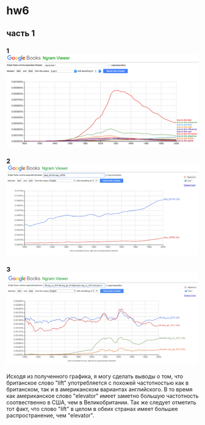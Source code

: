 # hw6
## часть 1 
### 1 ![](https://github.com/julialee0326/hw6/blob/master/Snimok_ekrana_2018-04-08_v_1_42_19.png)
### 2 ![](https://github.com/julialee0326/hw6/blob/master/%D0%A1%D0%BD%D0%B8%D0%BC%D0%BE%D0%BA.PNG?raw=true)
### 3 ![](https://github.com/julialee0326/hw6/blob/master/%D0%A1%D0%BD%D0%B8%D0%BC%D0%BE%D0%BA2.PNG?raw=true)
Исходя из полученного графика, я могу сделать выводы о том, что британское слово "lift" употребляется с похожей частотностью как в британском, так и в американском вариантах английского. В то время как американское слово "elevator" имеет заметно большую частотность соотвественно в США, чем в  Великобритании. Так же следует отметить тот факт, что слово "lift" в целом в обеих странах имеет большее распространение, чем "elevator".
